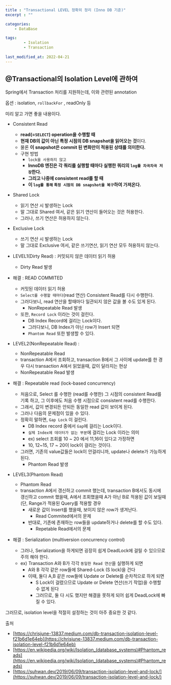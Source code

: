 ```yaml
---
title : "Transactional LEVEL 정확히 정리 (Inno DB 기준)"
excerpt : ""

categories:
    - DataBase

tags:
        - Isolation
        - Transaction
        
last_modified_at: 2022-04-21
---
```




## @Transactional의 Isolation Level에 관하여


Spring에서 Transaction 처리를 지원하는데, 이와 관련된 annotation

옵션 : isolation, `rollbackFor` , readOnly 등

미리 알고 가면 좋을 내용이다.

- Consistent Read
    - **read(=`SELECT`) operation을 수행할 때**
    - **현재 DB의 값이 아닌 특정 시점의 DB snapshot을 읽어오는 것**이다.
    - 물론 **이 snapshot은 commit 된 변화만이 적용된 상태를 의미한다.**
    - 구현 방법
        - `lock을 사용하지 않고`
        - **InnoDB 엔진은 각 쿼리를 실행할 때마다 실행한 쿼리의 `log를 차곡차곡 저장`한다.**
        - **그리고 나중에 consistent read를 할 때**
        - **이 `log를 통해` `특정 시점의 DB snapshot을 복구`하여 가져온다.**
- Shared Lock
    - 읽기 연산 시 발생하는 Lock
    - 말 그대로 Shared 여서, 같은 읽기 연산이 들어오는 것은 허용한다.
    - 그러나, 쓰기 연산은 허용하지 않는다.
- Exclusive Lock
    - 쓰기 연산 시 발생하는 Lock
    - 말 그대로 Exclusive 여서, 같은 쓰기연산, 읽기 연산 모두 허용하지 않는다.

- LEVEL1(Dirty Read) : 커밋되지 않은 데이터 읽기 허용
    - Dirty Read 발생
- 해결 : READ COMMITED
    - 커밋된 데이터 읽기 허용
    - `Select를 수행할 때마다`(read 연산) Consistent Read를 다시 수행한다.
    - 그러다보니, read 연산을 할때마다 일관되지 않은 값을 볼 수도 있게 된다.
        - NonRepeatable Read 발생
    - 또한, `Record Lock` 이라는 것이 걸린다.
        - DB Index Record에 걸리는 Lock이다.
        - 그러다보니, DB Index가 아닌 row가 Insert 되면
        - `Phantom Read` 또한 발생할 수 있다.
- LEVEL2(NonRepeatable Read) :
    - NonRepeatable Read
    - transaction A에서 조회하고, transaction B에서 그 사이에 update를 한 경우 다시 transaction A에서 읽었을때, 값이 달라지는 현상
    - NonRepeatable Read 발생
- 해결 : Repeatable read (lock-based concurrency)
    - 처음으로, Select 를 수행한 (read를 수행한) 그 시점의 consistent Read를 기록 하고, 그 이후에도 처음 수행 시점으로 consistent read를 수행한다.
    - 그래서, 값이 변경되든 안되든 동일한 read 값이 보이게 된다.
    - 그러나 다음의 문제점이 있을 수 있다.
    - 정확히 말하면, `Gap Lock` 이 걸린다.
        - DB Index record 중에서 `Gap`에 걸리는 Lock이다.
        - `실제 Index에 데이터가 없는 부분`에 걸리는 Lock 이라는 의미
        - ex) select 조회를 10  ~ 20 에서 11,16이 있다고 가정하면
        - 10, 12~15, 17 ~ 20이 lock이 걸리는 것이다.
    - 그러면, 기존의 value값들은 lock이 안걸리니까, update나 delete가 가능하게 된다.
        - Phantom Read 발생
- LEVEL3(Phantom Read)
    - Phantom Read
    - transaction A에서 갱신하고 commit 했는데, transaction B에서도 동시에 갱신하고 commit 했을때, A에서 조회했을때 A가 아닌 B로 적용된 값이 보일때 (단, Range가 적용된 Query를 적용할 경우
        - 새로운 값이 Insert를 했을때, 보이지 않은 row가 생겨난다.
            - Read Commited에서의 문제
        - 반대로,  기존에 존재하는 row들을 update하거나 delete를 할 수도 있다.
            - Repetable Read에서의 문제
- 해결 : Serialization (multiversion concurrency control)
    - 그러나, Serialization을 하게되면 굉장히 쉽게 DeadLock에 걸릴 수 있으므로 주의 해야 한다.
    - ex) Transaction A와 B가 각각 `동일한 Read 연산`을 실행하게 되면
        - A와 B 각각 같은 row들에 Shared-Lock (S lock)을 건다
        - 이때, 둘다 A,B 같은 row들에 Update or Delete를 순차적으로 하게 되면
            - S Lock이 걸렸으므로 Update or Delete 연산(쓰기 작업)을 수행할 수 없게 된다
            - 그러므로, 둘 다 시도 했지만 해결을 못하게 되어 쉽게 DeadLock에 빠질 수 있다.

그러므로, isolation level을 적절히 설정하는 것이 아주 중요한 것 같다.

출처 

- [https://chrisjune-13837.medium.com/db-transaction-isolation-level-f21b6d1e64eb](https://chrisjune-13837.medium.com/db-transaction-isolation-level-f21b6d1e64eb)
- [https://en.wikipedia.org/wiki/Isolation_(database_systems)#Phantom_reads](https://en.wikipedia.org/wiki/Isolation_(database_systems)#Phantom_reads)
- [https://suhwan.dev/2019/06/09/transaction-isolation-level-and-lock/](https://suhwan.dev/2019/06/09/transaction-isolation-level-and-lock/)